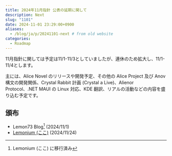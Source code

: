 ```yaml
---
title: 2024年11月指針 公表の延期に関して
description: Next
slug: "1101"
date: 2024-11-01 23:29:00+0900
aliases:
  - /blog/ja/p/20241101-next # from old website
categories:
  - Roadmap
---
```


11月指針に関しては予定は11/1-11/3としていましたが、連休のため拡大し、11/1-11/4とします。

主には、Alice Novel のリリースや開発予定、その他の Alice Project 及び Anov 構文の開発関係、Crystal Rabbit 計画 (Crystal a Live)、Alienor Protocol、.NET MAUI の Linux 対応、KDE 翻訳、リアルの活動などの内容を盛り込む予定です。

## 頒布

- Lemon73 Blog[^new-website] (2024/11/1)
- [Lemonium (ここ)](./) (2024/11/24)

[^new-website]: Lemonium (ここ) に移行済み
